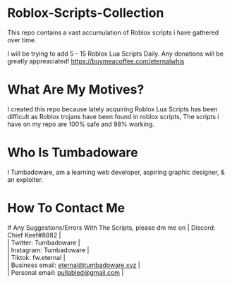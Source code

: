 # Roblox-Scripts-Collection
This repo contains a vast accumulation of Roblox scripts i have gathered over time.

I will be trying to add 5 - 15 Roblox Lua Scripts Daily. Any donations will be greatly appreaciated! https://buymeacoffee.com/eternalwhis

# What Are My Motives?

I created this repo because lately acquiring Roblox Lua Scripts has been difficult as Roblox trojans have been found in roblox scripts, The scripts i have on my repo are 100% safe and 98% working. 

# Who Is Tumbadoware

I Tumbadoware, am a learning web developer, aspiring graphic designer, & an exploiter.  

# How To Contact Me

If Any Suggestions/Errors With The Scripts, please dm me on | Discord: Chief Keef#8882 | <br> | Twitter: Tumbadoware | <br> | Instagram: Tumbadoware | <br> | Tiktok: fw.eternal | <br> | Business email: eternal@tumbadoware.xyz | <br> | Personal email: pullabled@gmail.com |
